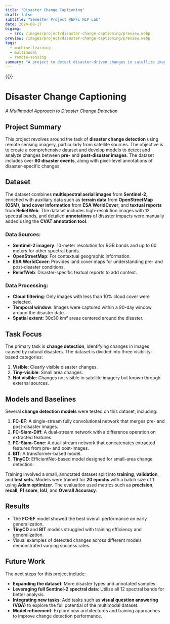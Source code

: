 ```yaml
---
title: "Disaster Change Captioning"
draft: false
subtitle: "Semester Project @EPFL NLP Lab"
date: 2024-08-17
bigimg:
  - src: /images/project/disaster-change-captioning/preview.webp
preview: /images/project/disaster-change-captioning/preview.webp
tags:
  - machine-learning
  - multimodal
  - remote-sensing
summary: "A project to detect disaster-driven changes in satellite images using multispectral data and geographic context."
---
```


{{<link href="/docs/project/disaster-change-captioning/PDS_Disaster_Change_Captioning.pdf" class="btn btn-red my-3" target="_blank" inner="Report">}}

# Disaster Change Captioning
*A Mutlimodal Approach to Disaster Change Detection*

## Project Summary

This project revolves around the task of **disaster change detection** using remote sensing imagery, particularly from satellite sources. The objective is to create a comprehensive dataset and develop models to detect and analyze changes between **pre-** and **post-disaster images**. The dataset includes over **60 disaster events**, along with pixel-level annotations of disaster-specific changes.

## Dataset

The dataset combines **multispectral aerial images** from **Sentinel-2**, enriched with auxiliary data such as **terrain data** from **OpenStreetMap (OSM)**, **land cover information** from **ESA WorldCover**, and **textual reports** from **ReliefWeb**. The dataset includes high-resolution images with 12 spectral bands, and detailed **annotations** of disaster impacts were manually added using the **CVAT annotation tool**.

### Data Sources:
- **Sentinel-2 imagery**: 10-meter resolution for RGB bands and up to 60 meters for other spectral bands.
- **OpenStreetMap**: For contextual geographic information.
- **ESA WorldCover**: Provides land cover maps for understanding pre- and post-disaster conditions.
- **ReliefWeb**: Disaster-specific textual reports to add context.

### Data Processing:
- **Cloud filtering**: Only images with less than 10% cloud cover were selected.
- **Temporal window**: Images were captured within a 90-day window around the disaster date.
- **Spatial extent**: 30x30 km² areas centered around the disaster.

## Task Focus

The primary task is **change detection**, identifying changes in images caused by natural disasters. The dataset is divided into three visibility-based categories:
1. **Visible**: Clearly visible disaster changes.
2. **Tiny-visible**: Small area changes.
3. **Not visible**: Changes not visible in satellite imagery but known through external sources.

## Models and Baselines

Several **change detection models** were tested on this dataset, including:

1. **FC-EF**: A single-stream fully convolutional network that merges pre- and post-disaster images.
2. **FC-Siam-Diff**: A dual-stream network with a difference operation on extracted features.
3. **FC-Siam-Conc**: A dual-stream network that concatenates extracted features from pre- and post-images.
4. **BIT**: A transformer-based model.
5. **TinyCD**: EfficientNet-based model designed for small-area change detection.

Training involved a small, annotated dataset split into **training**, **validation**, and **test sets**. Models were trained for **20 epochs** with a batch size of **1** using **Adam optimizer**. The evaluation used metrics such as **precision**, **recall**, **F1 score**, **IoU**, and **Overall Accuracy**.

## Results

- The **FC-EF** model showed the best overall performance on early generalization.
- **TinyCD** and **BIT** models struggled with training efficiency and generalization.
- Visual examples of detected changes across different models demonstrated varying success rates.

## Future Work

The next steps for this project include:
- **Expanding the dataset**: More disaster types and annotated samples.
- **Leveraging full Sentinel-2 spectral data**: Utilize all 12 spectral bands for better analysis.
- **Integrating new tasks**: Add tasks such as **visual question answering (VQA)** to explore the full potential of the multimodal dataset.
- **Model refinement**: Explore new architectures and training approaches to improve change detection performance.
